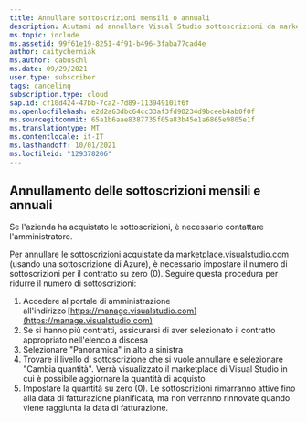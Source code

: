 ```yaml
---
title: Annullare sottoscrizioni mensili o annuali
description: Aiutami ad annullare Visual Studio sottoscrizioni da marketplace.visualstudio.com
ms.topic: include
ms.assetid: 99f61e19-8251-4f91-b496-3faba77cad4e
author: caitycherniak
ms.author: cabuschl
ms.date: 09/29/2021
user.type: subscriber
tags: canceling
subscription.type: cloud
sap.id: cf10d424-47bb-7ca2-7d89-113949101f6f
ms.openlocfilehash: e2d2a63dbc64cc33af3fd90234d9bceeb4ab0f0f
ms.sourcegitcommit: 65a1b6aae8387735f05a83b45e1a6865e9805e1f
ms.translationtype: MT
ms.contentlocale: it-IT
ms.lasthandoff: 10/01/2021
ms.locfileid: "129378206"
---
```

## <a name="canceling-monthly-and-annual-subscriptions"></a>Annullamento delle sottoscrizioni mensili e annuali

Se l'azienda ha acquistato le sottoscrizioni, è necessario contattare l'amministratore.

Per annullare le sottoscrizioni acquistate da marketplace.visualstudio.com (usando una sottoscrizione di Azure), è necessario impostare il numero di sottoscrizioni per il contratto su zero (0). Seguire questa procedura per ridurre il numero di sottoscrizioni: 

1. Accedere al portale di amministrazione all'indirizzo [https://manage.visualstudio.com](https://manage.visualstudio.com)
2. Se si hanno più contratti, assicurarsi di aver selezionato il contratto appropriato nell'elenco a discesa
3. Selezionare "Panoramica" in alto a sinistra 
4. Trovare il livello di sottoscrizione che si vuole annullare e selezionare "Cambia quantità". Verrà visualizzato il marketplace di Visual Studio in cui è possibile aggiornare la quantità di acquisto
5. Impostare la quantità su zero (0). Le sottoscrizioni rimarranno attive fino alla data di fatturazione pianificata, ma non verranno rinnovate quando viene raggiunta la data di fatturazione.